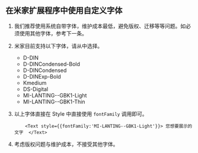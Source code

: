 ## 在米家扩展程序中使用自定义字体

1. 我们推荐使用系统自带字体，维护成本最低，避免版权、迁移等等问题。如必须使用其他字体，参考下一条。

2. 米家目前支持以下字体，请从中选择。

   - D-DIN
   - D-DINCondensed-Bold
   - D-DINCondensed
   - D-DINExp-Bold
   - Kmedium
   - DS-Digital
   - MI-LANTING--GBK1-Light
   - MI-LANTING--GBK1-Thin

3. 以上字体直接在 Style 中直接使用 `fontFamily` 调用即可。
    ```
        <Text style={{fontFamily:'MI-LANTING--GBK1-Light'}}> 您想要展示的文字  </Text>
    ```

4. 考虑版权问题与维护成本，不接受其他字体。

   ​